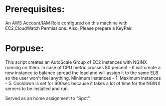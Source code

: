 # Prerequisites:

An AWS Account/IAM Role configured on this machine with EC2,CloudWatch Permissions.
Also, Please prepare a KeyPair.

# Porpuse:

This script creates an AutoScale Group of EC2 instances with NGINX running on them.
In case of CPU metric crosses 80 percent - It will create a new instance to balance
spread the load and will assign it to the same ELB so the user won't feel anything.
Minimum instances - 1. Maximum instances - 5.
Cooldown is set for 600sec because it takes a lot of time for the NGINX servers to be installed and run.

Served as an home assignment to "Spot".
